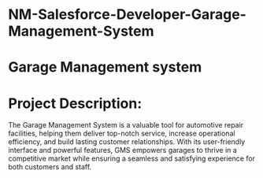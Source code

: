 # NM-Salesforce-Developer-Garage-Management-System
# Garage Management system
# Project Description:

The Garage Management System is a valuable tool for automotive repair facilities, helping them deliver top-notch service, increase operational efficiency, and build lasting customer relationships. With its user-friendly interface and powerful features, GMS empowers garages to thrive in a competitive market while ensuring a seamless and satisfying experience for both customers and staff.
